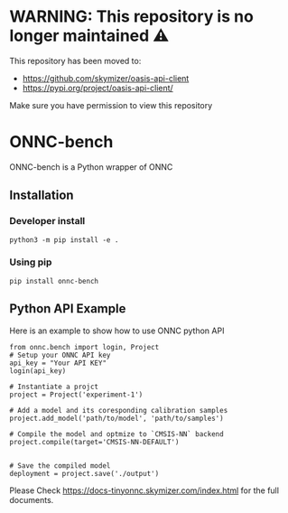 # WARNING: This repository is no longer maintained ⚠️

This repository has been moved to:

- https://github.com/skymizer/oasis-api-client
- https://pypi.org/project/oasis-api-client/

Make sure you have permission to view this repository

# ONNC-bench

ONNC-bench is a Python wrapper of ONNC

## Installation

### Developer install
```
python3 -m pip install -e .
```

### Using pip

```
pip install onnc-bench
```

## Python API Example

Here is an example to show how to use ONNC python API

```
from onnc.bench import login, Project
# Setup your ONNC API key
api_key = "Your API KEY"
login(api_key)

# Instantiate a projct
project = Project('experiment-1')

# Add a model and its coresponding calibration samples
project.add_model('path/to/model', 'path/to/samples')

# Compile the model and optmize to `CMSIS-NN` backend
project.compile(target='CMSIS-NN-DEFAULT')


# Save the compiled model
deployment = project.save('./output')

```

Please Check https://docs-tinyonnc.skymizer.com/index.html for the full documents.
